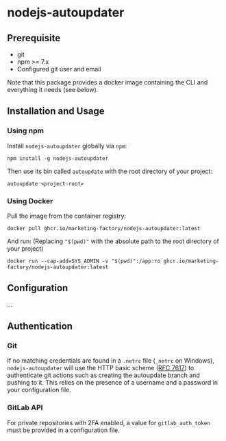 # nodejs-autoupdater

<!--- TODO: Add description -->

## Prerequisite
- git
- npm >= 7.x
- Configured git user and email

Note that this package provides a docker image containing the CLI and everything it needs (see below).

## Installation and Usage

### Using npm

Install `nodejs-autoupdater` globally via `npm`:
```console
npm install -g nodejs-autoupdater
```
Then use its bin called `autoupdate` with the root directory of your project:
```console
autoupdate <project-root>
```

### Using Docker

Pull the image from the container registry:
```console
docker pull ghcr.io/marketing-factory/nodejs-autoupdater:latest
```
And run: (Replacing `"$(pwd)"` with the absolute path to the root directory of your project)
```console
docker run --cap-add=SYS_ADMIN -v "$(pwd)":/app:ro ghcr.io/marketing-factory/nodejs-autoupdater:latest
```

## Configuration
...
<!--- TODO: Add config documentation -->

## Authentication

### Git

If no matching credentials are found in a `.netrc` file (`_netrc` on Windows), `nodejs-autoupdater`
will use the HTTP basic scheme ([RFC 7617](https://datatracker.ietf.org/doc/html/rfc7617)) to authenticate
git actions such as creating the autoupdate branch and pushing to it.
This relies on the presence of a username and a password in your configuration file.

### GitLab API

For private repositories with 2FA enabled, a value for `gitlab_auth_token` must be provided in a configuration
file.

<!--- 
docker build --tag autoupdater:latest .

docker run -it --rm --mount type=bind,source=$(pwd),target=/app --entrypoint /bin/sh autoupdater
-->